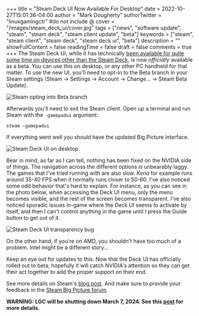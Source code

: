 +++
title = "Steam Deck UI Now Available For Desktop"
date = 2022-10-27T15:01:36-04:00
author = "Mark Dougherty"
authorTwitter = "linuxgamingctr" #do not include @
cover = "/images/steam_deck_ui/cover.jpg"
tags = ["news", "software update", "steam", "steam deck", "steam client update", "beta"]
keywords = ["steam", "steam client", "steam deck", "steam deck ui", "beta"]
description = ""
showFullContent = false
readingTime = false
draft = false
comments = true
+++
The Steam Deck UI, while it has technically [been available for quite some time on devices other than the Steam Deck](https://linuxgamingcentral.com/posts/steamdeck_ui/), is now *officially* available as a beta. You can use this on desktop, or any other PC handheld for that matter. To use the new UI, you'll need to opt-in to the Beta branch in your Steam settings (Steam -> Settings -> Account -> Change... -> Steam Beta Update).

![Steam opting into Beta branch](/images/steam/opting_into_beta.jpg)

Afterwards you'll need to exit the Steam client. Open up a terminal and run Steam with the `-gamepadui` argument:

`steam -gamepadui`

If everything went well you should have the updated Big Picture interface.

![Steam Deck UI on desktop](/images/steam_deck_ui/hot_wheels.jpg)

Bear in mind, as far as I can tell, nothing has been fixed on the NVIDIA side of things. The navigation across the different options is unbearably laggy. The games that I've tried running with are also slow. *Kena* for example runs around 35-40 FPS when it normally runs closer to 50-60. I've also noticed some odd behavior that's hard to explain. For instance, as you can see in the photo below, when accessing the Deck UI menu, only the menu becomes visible, and the rest of the screen becomes transparent. I've also noticed sporadic issues in-game where the Deck UI seems to activate by itself, and then I can't control anything in the game until I press the Guide button to get out of it.

![Steam Deck UI transparency bug](/images/steam_deck_ui/transparency_bug.jpg)

On the other hand, if you're on AMD, you shouldn't have too much of a problem. Intel might be a different story...

Keep an eye out for updates to this. Now that the Deck UI has officially rolled out to beta, hopefully it will catch NVIDIA's attention so they can get their act together to add the proper support on their end.

See more details on Steam's [blog post](https://store.steampowered.com/news/app/593110/view/3394051164709183116). And make sure to provide your feedback in the [Steam Big Picture forum](https://steamcommunity.com/groups/bigpicture/discussions/?snr=1_2108_9__2107).

**WARNING: LGC will be shutting down March 7, 2024. See this [post](https://linuxgamingcentral.com/posts/the-end-of-lgc/) for more details.**

